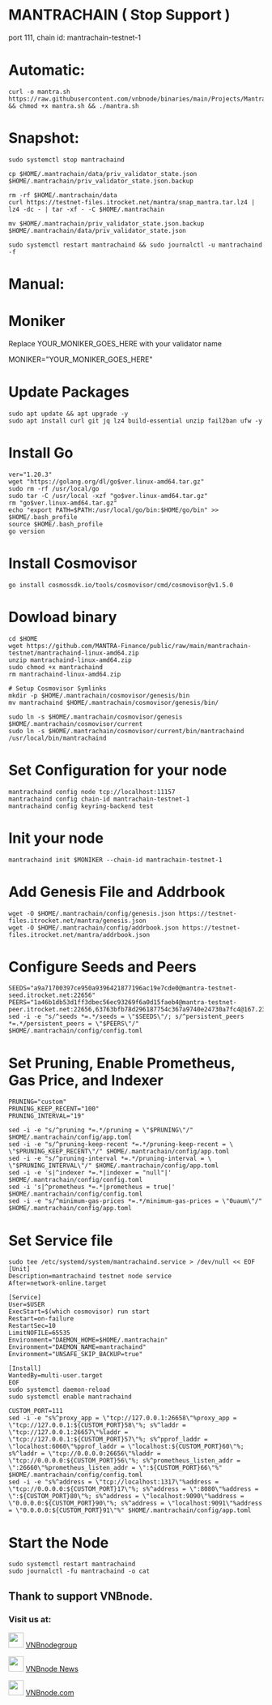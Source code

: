 # MANTRACHAIN ( Stop Support )
port 111, chain id: mantrachain-testnet-1

# Automatic:
```
curl -o mantra.sh https://raw.githubusercontent.com/vnbnode/binaries/main/Projects/Mantra/mantra.sh && chmod +x mantra.sh && ./mantra.sh
```
# Snapshot:
```
sudo systemctl stop mantrachaind

cp $HOME/.mantrachain/data/priv_validator_state.json $HOME/.mantrachain/priv_validator_state.json.backup

rm -rf $HOME/.mantrachain/data 
curl https://testnet-files.itrocket.net/mantra/snap_mantra.tar.lz4 | lz4 -dc - | tar -xf - -C $HOME/.mantrachain

mv $HOME/.mantrachain/priv_validator_state.json.backup $HOME/.mantrachain/data/priv_validator_state.json

sudo systemctl restart mantrachaind && sudo journalctl -u mantrachaind -f
```
# Manual:
# Moniker
Replace YOUR_MONIKER_GOES_HERE with your validator name

MONIKER="YOUR_MONIKER_GOES_HERE"

# Update Packages
```
sudo apt update && apt upgrade -y
sudo apt install curl git jq lz4 build-essential unzip fail2ban ufw -y
```
# Install Go
```
ver="1.20.3"
wget "https://golang.org/dl/go$ver.linux-amd64.tar.gz"
sudo rm -rf /usr/local/go
sudo tar -C /usr/local -xzf "go$ver.linux-amd64.tar.gz"
rm "go$ver.linux-amd64.tar.gz"
echo "export PATH=$PATH:/usr/local/go/bin:$HOME/go/bin" >> $HOME/.bash_profile
source $HOME/.bash_profile
go version
```
# Install Cosmovisor
```
go install cosmossdk.io/tools/cosmovisor/cmd/cosmovisor@v1.5.0
```

# Dowload binary
```
cd $HOME
wget https://github.com/MANTRA-Finance/public/raw/main/mantrachain-testnet/mantrachaind-linux-amd64.zip
unzip mantrachaind-linux-amd64.zip
sudo chmod +x mantrachaind
rm mantrachaind-linux-amd64.zip

# Setup Cosmovisor Symlinks
mkdir -p $HOME/.mantrachain/cosmovisor/genesis/bin
mv mantrachaind $HOME/.mantrachain/cosmovisor/genesis/bin/

sudo ln -s $HOME/.mantrachain/cosmovisor/genesis $HOME/.mantrachain/cosmovisor/current
sudo ln -s $HOME/.mantrachain/cosmovisor/current/bin/mantrachaind /usr/local/bin/mantrachaind
```
# Set Configuration for your node
```
mantrachaind config node tcp://localhost:11157
mantrachaind config chain-id mantrachain-testnet-1
mantrachaind config keyring-backend test
```
# Init your node
```
mantrachaind init $MONIKER --chain-id mantrachain-testnet-1
```
# Add Genesis File and Addrbook
```
wget -O $HOME/.mantrachain/config/genesis.json https://testnet-files.itrocket.net/mantra/genesis.json
wget -O $HOME/.mantrachain/config/addrbook.json https://testnet-files.itrocket.net/mantra/addrbook.json
```

# Configure Seeds and Peers
```
SEEDS="a9a71700397ce950a9396421877196ac19e7cde0@mantra-testnet-seed.itrocket.net:22656"
PEERS="1a46b1db53d1ff3dbec56ec93269f6a0d15faeb4@mantra-testnet-peer.itrocket.net:22656,63763bfb78d296187754c367a9740e24730a7fc4@167.235.14.83:32656,64691a4202c1ad29a416b21ce21bfc9659783406@34.136.169.18:26656,d44eb6a1ea69263eb0a61bab354fb267396b27e1@34.70.189.2:26656,62cadc3da28e1a4785a2abf76c40f1c4e0eaeebd@34.123.40.240:26656,c4bec34390d2ab1004b9a25580c75e4743e033a1@65.108.72.253:22656,e6921a8a228e12ebab0ab70d9bcdb5364c5dece5@65.108.200.40:47656,2d2f8b62feee6b0fcbdec78d51d4ba9959e33c87@65.108.124.219:34656,4a22a9cbabe4313674d2058a964aef2863af9213@185.197.251.195:26656,c0828205f0dea4ef6feb61ee7a9e8f376be210f4@161.97.149.123:29656,30235fa097d100a14d2b534fdbf67e34e8d5f6cf@65.21.133.86:21656,41adbdacfd006720fd55c6b48695d8cde9277b5c@62.171.130.196:11156"
sed -i -e "s/^seeds *=.*/seeds = \"$SEEDS\"/; s/^persistent_peers *=.*/persistent_peers = \"$PEERS\"/" $HOME/.mantrachain/config/config.toml
```
# Set Pruning, Enable Prometheus, Gas Price, and Indexer
```
PRUNING="custom"
PRUNING_KEEP_RECENT="100"
PRUNING_INTERVAL="19"

sed -i -e "s/^pruning *=.*/pruning = \"$PRUNING\"/" $HOME/.mantrachain/config/app.toml
sed -i -e "s/^pruning-keep-recent *=.*/pruning-keep-recent = \
\"$PRUNING_KEEP_RECENT\"/" $HOME/.mantrachain/config/app.toml
sed -i -e "s/^pruning-interval *=.*/pruning-interval = \
\"$PRUNING_INTERVAL\"/" $HOME/.mantrachain/config/app.toml
sed -i -e 's|^indexer *=.*|indexer = "null"|' $HOME/.mantrachain/config/config.toml
sed -i 's|^prometheus *=.*|prometheus = true|' $HOME/.mantrachain/config/config.toml
sed -i -e "s/^minimum-gas-prices *=.*/minimum-gas-prices = \"0uaum\"/" $HOME/.mantrachain/config/app.toml
```
# Set Service file
```
sudo tee /etc/systemd/system/mantrachaind.service > /dev/null << EOF
[Unit]
Description=mantrachaind testnet node service
After=network-online.target

[Service]
User=$USER
ExecStart=$(which cosmovisor) run start
Restart=on-failure
RestartSec=10
LimitNOFILE=65535
Environment="DAEMON_HOME=$HOME/.mantrachain"
Environment="DAEMON_NAME=mantrachaind"
Environment="UNSAFE_SKIP_BACKUP=true"

[Install]
WantedBy=multi-user.target
EOF
sudo systemctl daemon-reload
sudo systemctl enable mantrachaind
```
```
CUSTOM_PORT=111
sed -i -e "s%^proxy_app = \"tcp://127.0.0.1:26658\"%proxy_app = \"tcp://127.0.0.1:${CUSTOM_PORT}58\"%; s%^laddr = \"tcp://127.0.0.1:26657\"%laddr = \"tcp://127.0.0.1:${CUSTOM_PORT}57\"%; s%^pprof_laddr = \"localhost:6060\"%pprof_laddr = \"localhost:${CUSTOM_PORT}60\"%; s%^laddr = \"tcp://0.0.0.0:26656\"%laddr = \"tcp://0.0.0.0:${CUSTOM_PORT}56\"%; s%^prometheus_listen_addr = \":26660\"%prometheus_listen_addr = \":${CUSTOM_PORT}66\"%" $HOME/.mantrachain/config/config.toml
sed -i -e "s%^address = \"tcp://localhost:1317\"%address = \"tcp://0.0.0.0:${CUSTOM_PORT}17\"%; s%^address = \":8080\"%address = \":${CUSTOM_PORT}80\"%; s%^address = \"localhost:9090\"%address = \"0.0.0.0:${CUSTOM_PORT}90\"%; s%^address = \"localhost:9091\"%address = \"0.0.0.0:${CUSTOM_PORT}91\"%" $HOME/.mantrachain/config/app.toml
```
# Start the Node
```
sudo systemctl restart mantrachaind
sudo journalctl -fu mantrachaind -o cat
```
## Thank to support VNBnode.
### Visit us at:

<img src="https://user-images.githubusercontent.com/50621007/183283867-56b4d69f-bc6e-4939-b00a-72aa019d1aea.png" width="30"/> <a href="https://t.me/VNBnodegroup" target="_blank">VNBnodegroup</a>

<img src="https://user-images.githubusercontent.com/50621007/183283867-56b4d69f-bc6e-4939-b00a-72aa019d1aea.png" width="30"/> <a href="https://t.me/Vnbnode" target="_blank">VNBnode News</a>

<img src="binaries/Logo/VNBnode.jpg" width="30"/> <a href="https://VNBnode.com" target="_blank">VNBnode.com</a>